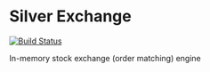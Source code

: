 Silver Exchange
===
[![Build Status](https://travis-ci.org/mattesilver/silverexchange.svg?branch=master)](https://travis-ci.org/mattesilver/silverexchange)

In-memory stock exchange (order matching) engine
